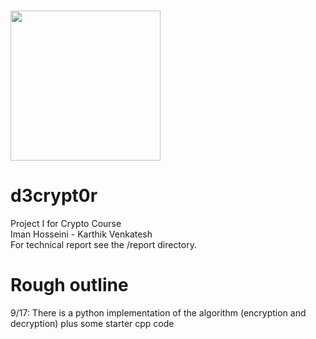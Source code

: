 # <img src="https://github.com/ImanHosseini/DeCry/raw/master/logo/d3c.png" width="240" />
# d3crypt0r
Project I for Crypto Course <br>
Iman Hosseini - Karthik Venkatesh <br>
For technical report see the /report directory. <br>

# Rough outline
9/17: There is a python implementation of the algorithm (encryption and decryption) plus some starter cpp code <br>
